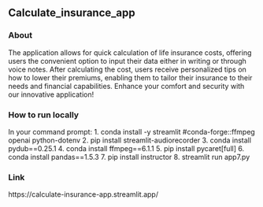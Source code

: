 <h2>Calculate_insurance_app</h2>

<h3>About</h3>
The application allows for quick calculation of life insurance costs, offering users the convenient option to input their data either in writing or through voice notes. After calculating the cost, users receive personalized tips on how to lower their premiums, enabling them to tailor their insurance to their needs and financial capabilities. Enhance your comfort and security with our innovative application!

<h3>How to run locally</h3>
In your command prompt:
1. conda install -y streamlit #conda-forge::ffmpeg openai python-dotenv
2. pip install streamlit-audiorecorder 
3. conda install pydub==0.25.1
4. conda install ffmpeg==6.1.1
5. pip install pycaret[full]
6. conda install pandas==1.5.3
7. pip install instructor
8. streamlit run app7.py

<h3>Link</h3>
https://calculate-insurance-app.streamlit.app/